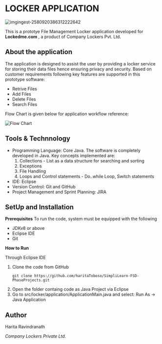 # LOCKER APPLICATION 

![imgingest-2580920386312222642](https://user-images.githubusercontent.com/61909695/94593598-ef723c80-02a6-11eb-9a58-3273012e5bd1.png)

This is a prototye File Management Locker application developed for **Lockedme.com** , a product of Company Lockers Pvt. Ltd. 

## About the application
The application is designed to assist the user by providing a locker service for storing their data files hence ensuring privacy and security. 
Based on customer requirements following key features are supported in this prototype software:
  - Retrive Files
  - Add Files
  - Delete Files
  - Search Files

Flow Chart is given below for application workflow reference:

![Flow Chart](https://user-images.githubusercontent.com/61909695/94599739-84c4ff00-02ae-11eb-8025-7a9ae3cc1ee6.jpg)

## Tools & Technnology
- Programming Language: Core Java.
  The software is completely developed in Java. Key concepts implemented are:
    1. Collections - List as a data structure for searching and sorting
    2. Exceptions
    3. File Handling
    4. Loops and Control statements - Do..while Loop, Switch statements
 - IDE: Eclipse
 - Version Control: Git and GitHub
 - Project Management and Sprint Planning: JIRA
 
 ## SetUp and Installation
 **Prerequisites**
 To run the code, system must be equipped with the following
 - JDKv8 or above
 - Eclipse IDE
 - Git

**How to Run**

Through Eclipse IDE
1. Clone the code from GitHub
    ````
    git clone https://github.com/haritaToboso/SimpliLearn-FSD-PhaseProjects.git
    ````
2. Open the folder containg code as Java Project via Eclipse
3. Go to src/locker/application/ApplicationMain.java and select: 
     Run As -> Java Application
     
## Author
Harita Ravindranath

*Company Lockers Private Ltd.*
